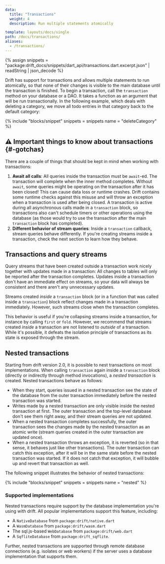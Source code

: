 ```yaml
---
data:
  title: "Transactions"
  weight: 4
  description: Run multiple statements atomically

template: layouts/docs/single
path: /docs/transactions/
aliases:
  - /transactions/
---
```


{% assign snippets = "package:drift_docs/snippets/dart_api/transactions.dart.excerpt.json" | readString | json_decode %}

Drift has support for transactions and allows multiple statements to run atomically,
so that none of their changes is visible to the main database until the transaction
is finished.
To begin a transaction, call the `transaction` method on your database or a DAO.
It takes a function as an argument that will be run transactionally. In the
following example, which deals with deleting a category, we move all todo entries
in that category back to the default category:

{% include "blocks/snippet" snippets = snippets name = "deleteCategory" %}

## ⚠️ Important things to know about transactions {#-gotchas}
There are a couple of things that should be kept in mind when working with transactions:

1. __Await all calls__: All queries inside the transaction must be `await`-ed. The transaction
  will complete when the inner method completes. Without `await`, some queries might be operating
  on the transaction after it has been closed! This can cause data loss or runtime crashes.
  Drift contains some runtime checks against this misuse and will throw an exception when a transaction
  is used after being closed.
  A transaction is active during all asynchronous calls made in a `transaction` block, so transactions
  also can't schedule timers or other operations using the database (as those would try to use the
  transaction after the main `transaction` block has completed).
2. __Different behavior of stream queries__: Inside a `transaction` callback, stream queries behave
differently. If you're creating streams inside a transaction, check the next section to learn how
they behave.

## Transactions and query streams
Query streams that have been created outside a transaction work nicely together with
updates made in a transaction: All changes to tables will only be reported after the
transaction completes. Updates inside a transaction don't have an immediate effect on
streams, so your data will always be consistent and there aren't any unnecessary updates.

Streams created _inside_ a `transaction` block (or in a function that was called inside
a `transaction`) block reflect changes made in a transaction immediately.
However, such streams close when the transaction completes.

This behavior is useful if you're collapsing streams inside a transaction, for instance by
calling `first` or `fold`.
However, we recommend that streams created _inside_ a transaction are not listened to
_outside_ of a transaction. While it's possible, it defeats the isolation principle
of transactions as its state is exposed through the stream.

## Nested transactions

Starting from drift version 2.0, it is possible to nest transactions on most implementations.
When calling `transaction` again inside a `transaction` block (directly or indirectly through
method invocations), a _nested transaction_ is created. Nested transactions behave as follows:

- When they start, queries issued in a nested transaction see the state of the database from
  the outer transaction immediately before the nested transaction was started.
- Writes made by a nested transaction are only visible inside the nested transaction at first.
  The outer transaction and the top-level database don't see them right away, and their stream
  queries are not updated.
- When a nested transaction completes successfully, the outer transaction sees the changes
  made by the nested transaction as an atomic write (stream queries created in the outer
  transaction are updated once).
- When a nested transaction throws an exception, it is reverted (so in that sense, it behaves
  just like other transactions).
  The outer transaction can catch this exception, after it will be in the same state before
  the nested transaction was started. If it does not catch that exception, it will bubble up
  and revert that transaction as well.

The following snippet illustrates the behavior of nested transactions:

{% include "blocks/snippet" snippets = snippets name = "nested" %}

### Supported implementations

Nested transactions require support by the database implementation you're using with drift.
All popular implementations support this feature, including:

- A `NativeDatabase` from `package:drift/native.dart`
- A `WasmDatabase` from `package:drift/wasm.dart`
- The sql.js-based `WebDatabase` from `package:drift/web.dart`
- A `SqfliteDatabase` from `package:drift_sqflite`.

Further, nested transactions are supported through remote database connections (e.g.
isolates or web workers) if the server uses a database implementation that supports them.
